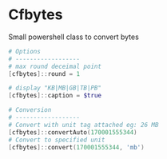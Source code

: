 # Cfbytes

Small powershell class to convert bytes 

```powershell
# Options
# ------------------
# max round deceimal point
[cfbytes]::round = 1

# display "KB|MB|GB|TB|PB"
[cfbytes]::caption = $true 

```



```powershell
# Conversion
# ------------------
# Convert with unit tag attached eg: 26 MB
[cfbytes]::convertAuto(170001555344)
# Convert to specified unit
[cfbytes]::convert(170001555344, 'mb')
```